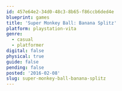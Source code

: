 ```yaml
---
id: 457e64e2-34d0-48c3-8b65-f86ccb6ded4e
blueprint: games
title: 'Super Monkey Ball: Banana Splitz'
platform: playstation-vita
genre:
  - casual
  - platformer
digital: false
physical: true
guide: false
pending: false
posted: '2016-02-08'
slug: super-monkey-ball-banana-splitz
---
```

